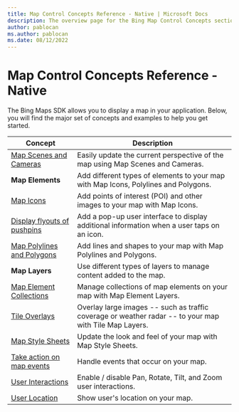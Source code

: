 ```yaml
---
title: Map Control Concepts Reference - Native | Microsoft Docs
description: The overview page for the Bing Map Control Concepts section contains a table containing the major set of concepts and links to examples.
author: pablocan
ms.author: pablocan
ms.date: 08/12/2022
---
```


# Map Control Concepts Reference - Native

The Bing Maps SDK allows you to display a map in your application. Below, you will find the major set of concepts and examples to help you get started.

Concept                                                                         | Description
--------------------------------------------------------------------------------| ---------------------------------------------
[Map Scenes and Cameras](map-scenes-and-cameras.md)                             | Easily update the current perspective of the map using Map Scenes and Cameras.
**Map Elements**                                                                | Add different types of elements to your map with Map Icons, Polylines and Polygons.
[Map Icons](map-icons.md)                                                       | Add points of interest (POI) and other images to your map with Map Icons.
[Display flyouts of pushpins](display-flyout.md)                                | Add a pop-up user interface to display additional information when a user taps on an icon.
[Map Polylines and Polygons](map-polylines-and-polygons.md)                     | Add lines and shapes to your map with Map Polylines and Polygons.
**Map Layers**                                                                  | Use different types of layers to manage content added to the map.
[Map Element Collections](../map-control-api/mapelementlayer-class.md)          | Manage collections of map elements on your map with Map Element Layers.
[Tile Overlays](tile-layers.md)                                                 | Overlay large images -- such as traffic coverage or weather radar -- to your map with Tile Map Layers.
[Map Style Sheets](map-styles-sheets.md)                                        | Update the look and feel of your map with Map Style Sheets.
[Take action on map events](handle-map-events.md)                               | Handle events that occur on your map.
[User Interactions](user-interface-gestures-and-controls.md)                    | Enable / disable Pan, Rotate, Tilt, and Zoom user interactions.
[User Location](user-location.md)                                               | Show user's location on your map.

